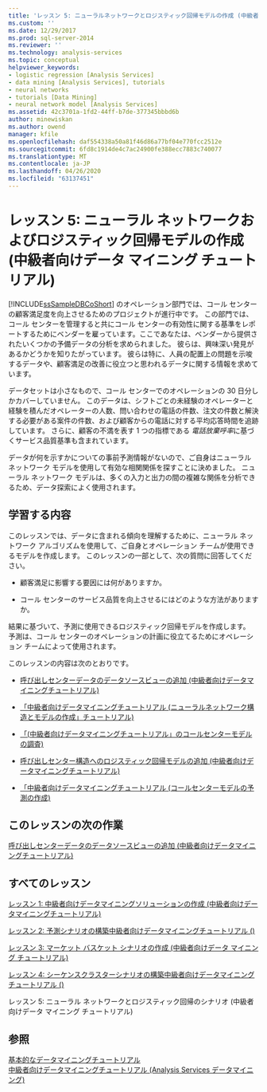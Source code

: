 ```yaml
---
title: 'レッスン 5: ニューラルネットワークとロジスティック回帰モデルの作成 (中級者向けデータマイニングチュートリアル) |Microsoft Docs'
ms.custom: ''
ms.date: 12/29/2017
ms.prod: sql-server-2014
ms.reviewer: ''
ms.technology: analysis-services
ms.topic: conceptual
helpviewer_keywords:
- logistic regression [Analysis Services]
- data mining [Analysis Services], tutorials
- neural networks
- tutorials [Data Mining]
- neural network model [Analysis Services]
ms.assetid: 42c3701a-1fd2-44ff-b7de-377345bbbd6b
author: minewiskan
ms.author: owend
manager: kfile
ms.openlocfilehash: daf554338a50a81f46d86a77bf04e770fcc2512e
ms.sourcegitcommit: 6fd8c1914de4c7ac24900fe388ecc7883c740077
ms.translationtype: MT
ms.contentlocale: ja-JP
ms.lasthandoff: 04/26/2020
ms.locfileid: "63137451"
---
```

# <a name="lesson-5-building-neural-network-and-logistic-regression-models-intermediate-data-mining-tutorial"></a>レッスン 5: ニューラル ネットワークおよびロジスティック回帰モデルの作成 (中級者向けデータ マイニング チュートリアル)
  
  
 [!INCLUDE[ssSampleDBCoShort](../includes/sssampledbcoshort-md.md)] のオペレーション部門では、コール センターの顧客満足度を向上させるためのプロジェクトが進行中です。 この部門では、コール センターを管理すると共にコール センターの有効性に関する基準をレポートするためにベンダーを雇っています。ここであなたは、ベンダーから提供されたいくつかの予備データの分析を求められました。 彼らは、興味深い発見があるかどうかを知りたがっています。 彼らは特に、人員の配置上の問題を示唆するデータや、顧客満足の改善に役立つと思われるデータに関する情報を求めています。  
  
 データセットは小さなもので、コール センターでのオペレーションの 30 日分しかカバーしていません。 このデータは、シフトごとの未経験のオペレーターと経験を積んだオペレーターの人数、問い合わせの電話の件数、注文の件数と解決する必要がある案件の件数、および顧客からの電話に対する平均応答時間を追跡しています。 さらに、顧客の不満を表す 1 つの指標である *電話放棄呼率*に基づくサービス品質基準も含まれています。  
  
 データが何を示すかについての事前予測情報がないので、ご自身はニューラル ネットワーク モデルを使用して有効な相関関係を探すことに決めました。 ニューラル ネットワーク モデルは、多くの入力と出力の間の複雑な関係を分析できるため、データ探索によく使用されます。  
  
## <a name="what-you-will-learn"></a>学習する内容  
 このレッスンでは、データに含まれる傾向を理解するために、ニューラル ネットワーク アルゴリズムを使用して、ご自身とオペレーション チームが使用できるモデルを作成します。 このレッスンの一部として、次の質問に回答してください。  
  
-   顧客満足に影響する要因には何がありますか。  
  
-   コール センターのサービス品質を向上させるにはどのような方法がありますか。  
  
 結果に基づいて、予測に使用できるロジスティック回帰モデルを作成します。 予測は、コール センターのオペレーションの計画に役立てるためにオペレーション チームによって使用されます。  
  
 このレッスンの内容は次のとおりです。  
  
-   [呼び出しセンターデータのデータソースビューの追加 &#40;中級者向けデータマイニングチュートリアル&#41;](../../2014/tutorials/add-data-source-view-call-center-data-intermediate-data-mining.md)  
  
-   [「中級者向けデータマイニングチュートリアル &#40;ニューラルネットワーク構造とモデルの作成」チュートリアル&#41;](../../2014/tutorials/creating-a-neural-network-structure-and-model-intermediate-data-mining-tutorial.md)  
  
-   [「&#40;中級者向けデータマイニングチュートリアル」のコールセンターモデルの調査&#41;](../../2014/tutorials/exploring-the-call-center-model-intermediate-data-mining-tutorial.md)  
  
-   [呼び出しセンター構造へのロジスティック回帰モデルの追加 &#40;中級者向けデータマイニングチュートリアル&#41;](../../2014/tutorials/add-logistic-regression-model-to-call-center-intermediate-data-mining.md)  
  
-   [「中級者向けデータマイニングチュートリアル &#40;コールセンターモデルの予測の作成&#41;](../../2014/tutorials/create-predictions-call-center-models-intermediate-data-mining-tutorial.md)  
  
## <a name="next-task-in-lesson"></a>このレッスンの次の作業  
 [呼び出しセンターデータのデータソースビューの追加 &#40;中級者向けデータマイニングチュートリアル&#41;](../../2014/tutorials/add-data-source-view-call-center-data-intermediate-data-mining.md)  
  
## <a name="all-lessons"></a>すべてのレッスン  
 [レッスン 1: 中級者向けデータマイニングソリューションの作成 &#40;中級者向けデータマイニングチュートリアル&#41;](../../2014/tutorials/lesson-1-create-solution-intermediate-data-mining-tutorial.md)  
  
 [レッスン 2: 予測シナリオの構築中級者向けデータマイニングチュートリアル &#40;&#41;](../../2014/tutorials/lesson-2-building-a-forecasting-scenario-intermediate-data-mining-tutorial.md)  
  
 [レッスン 3: マーケット バスケット シナリオの作成 (中級者向けデータ マイニング チュートリアル)](../../2014/tutorials/lesson-3-building-a-market-basket-scenario-intermediate-data-mining-tutorial.md)  
  
 [レッスン 4: シーケンスクラスターシナリオの構築中級者向けデータマイニングチュートリアル &#40;&#41;](../../2014/tutorials/lesson-4-build-sequence-clustering-scenario-intermediate-data-mining.md)  
  
 レッスン 5: ニューラル ネットワークとロジスティック回帰のシナリオ (中級者向けデータ マイニング チュートリアル)  
  
## <a name="see-also"></a>参照  
 [基本的なデータマイニングチュートリアル](../../2014/tutorials/basic-data-mining-tutorial.md)   
 [中級者向けデータマイニングチュートリアル &#40;Analysis Services データマイニング&#41;](../../2014/tutorials/intermediate-data-mining-tutorial-analysis-services-data-mining.md)  
  
  
